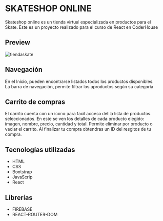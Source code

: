 
# SKATESHOP ONLINE

Skateshop online es un tienda virtual especializada en productos para el Skate. Este es un proyecto realizado para el curso de React en CoderHouse

## Preview

![tiendaskate](https://user-images.githubusercontent.com/98596509/186302500-f975319c-a47f-4242-b555-a16d6fd32e13.png)


## Navegación

En el Inicio, pueden encontrarse listados todos los productos disponibles. La barra de navegación, permite filtrar los aproductos según su categoría


## Carrito de compras

El carrito cuenta con un icono para facil acceso del la lista de productos seleccionados. En este se ven los detalles de cada producto elegido: imagen, nombre, precio, cantidad y total. Permite eliminar por producto o vaciar el carrito. Al finalizar tu compra obtendras un ID del resgitos de tu compra.


## Tecnologías utilizadas

- HTML
- CSS
- Bootstrap
- JavaScrip
- React

 


## Librerías

- FIREBASE
- REACT-ROUTER-DOM





